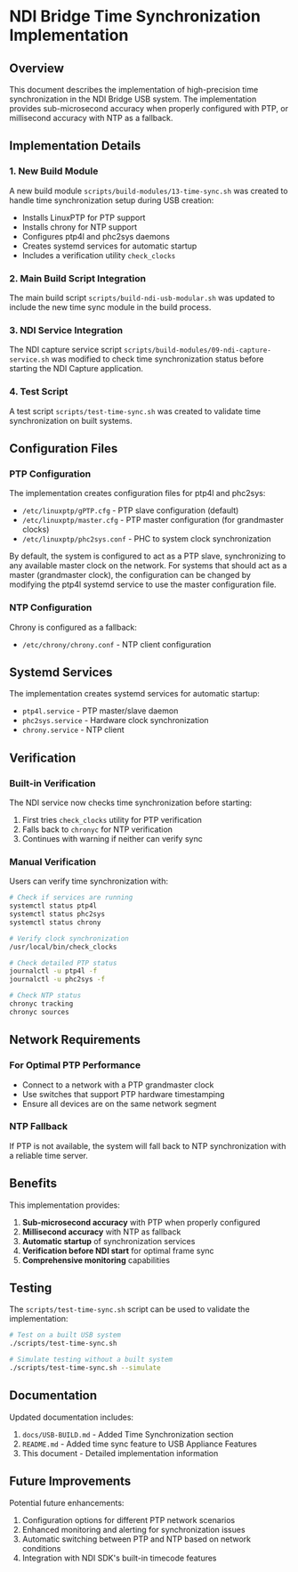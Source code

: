 # NDI Bridge Time Synchronization Implementation

## Overview

This document describes the implementation of high-precision time synchronization in the NDI Bridge USB system. The implementation provides sub-microsecond accuracy when properly configured with PTP, or millisecond accuracy with NTP as a fallback.

## Implementation Details

### 1. New Build Module

A new build module `scripts/build-modules/13-time-sync.sh` was created to handle time synchronization setup during USB creation:

- Installs LinuxPTP for PTP support
- Installs chrony for NTP support
- Configures ptp4l and phc2sys daemons
- Creates systemd services for automatic startup
- Includes a verification utility `check_clocks`

### 2. Main Build Script Integration

The main build script `scripts/build-ndi-usb-modular.sh` was updated to include the new time sync module in the build process.

### 3. NDI Service Integration

The NDI capture service script `scripts/build-modules/09-ndi-capture-service.sh` was modified to check time synchronization status before starting the NDI Capture application.

### 4. Test Script

A test script `scripts/test-time-sync.sh` was created to validate time synchronization on built systems.

## Configuration Files

### PTP Configuration

The implementation creates configuration files for ptp4l and phc2sys:

- `/etc/linuxptp/gPTP.cfg` - PTP slave configuration (default)
- `/etc/linuxptp/master.cfg` - PTP master configuration (for grandmaster clocks)
- `/etc/linuxptp/phc2sys.conf` - PHC to system clock synchronization

By default, the system is configured to act as a PTP slave, synchronizing to any available master clock on the network. For systems that should act as a master (grandmaster clock), the configuration can be changed by modifying the ptp4l systemd service to use the master configuration file.

### NTP Configuration

Chrony is configured as a fallback:

- `/etc/chrony/chrony.conf` - NTP client configuration

## Systemd Services

The implementation creates systemd services for automatic startup:

- `ptp4l.service` - PTP master/slave daemon
- `phc2sys.service` - Hardware clock synchronization
- `chrony.service` - NTP client

## Verification

### Built-in Verification

The NDI service now checks time synchronization before starting:

1. First tries `check_clocks` utility for PTP verification
2. Falls back to `chronyc` for NTP verification
3. Continues with warning if neither can verify sync

### Manual Verification

Users can verify time synchronization with:

```bash
# Check if services are running
systemctl status ptp4l
systemctl status phc2sys
systemctl status chrony

# Verify clock synchronization
/usr/local/bin/check_clocks

# Check detailed PTP status
journalctl -u ptp4l -f
journalctl -u phc2sys -f

# Check NTP status
chronyc tracking
chronyc sources
```

## Network Requirements

### For Optimal PTP Performance

- Connect to a network with a PTP grandmaster clock
- Use switches that support PTP hardware timestamping
- Ensure all devices are on the same network segment

### NTP Fallback

If PTP is not available, the system will fall back to NTP synchronization with a reliable time server.

## Benefits

This implementation provides:

1. **Sub-microsecond accuracy** with PTP when properly configured
2. **Millisecond accuracy** with NTP as fallback
3. **Automatic startup** of synchronization services
4. **Verification before NDI start** for optimal frame sync
5. **Comprehensive monitoring** capabilities

## Testing

The `scripts/test-time-sync.sh` script can be used to validate the implementation:

```bash
# Test on a built USB system
./scripts/test-time-sync.sh

# Simulate testing without a built system
./scripts/test-time-sync.sh --simulate
```

## Documentation

Updated documentation includes:

1. `docs/USB-BUILD.md` - Added Time Synchronization section
2. `README.md` - Added time sync feature to USB Appliance Features
3. This document - Detailed implementation information

## Future Improvements

Potential future enhancements:

1. Configuration options for different PTP network scenarios
2. Enhanced monitoring and alerting for synchronization issues
3. Automatic switching between PTP and NTP based on network conditions
4. Integration with NDI SDK's built-in timecode features
